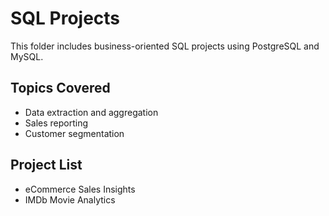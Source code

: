 # SQL Projects

This folder includes business-oriented SQL projects using PostgreSQL and MySQL.

## Topics Covered
- Data extraction and aggregation
- Sales reporting
- Customer segmentation

## Project List
- eCommerce Sales Insights
- IMDb Movie Analytics